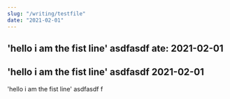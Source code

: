 ```yaml
---
slug: "/writing/testfile"
date: "2021-02-01"
---
```




'hello i am the fist line'
asdfasdf
ate: 2021-02-01
---
'hello i am the fist line'
asdfasdf
 2021-02-01
---
'hello i am the fist line'
asdfasdf
f
